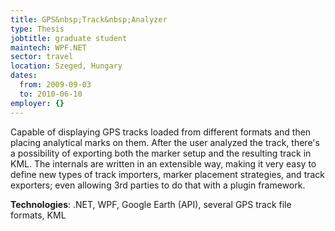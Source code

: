 ```yaml
---
title: GPS&nbsp;Track&nbsp;Analyzer
type: Thesis
jobtitle: graduate student
maintech: WPF.NET
sector: travel
location: Szeged, Hungary
dates:
  from: 2009-09-03
  to: 2010-06-10
employer: {}
---
```


Capable of displaying GPS tracks loaded from different formats and then placing analytical marks on them. After the user analyzed the track, there's a possibility of exporting both the marker setup and the resulting track in KML. The internals are written in an extensible way, making it very easy to define new types of track importers, marker placement strategies, and track exporters; even allowing 3rd parties to do that with a plugin framework.

**Technologies**: .NET, WPF, Google Earth (API), several GPS track file formats, KML
